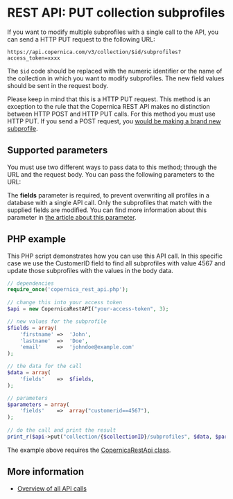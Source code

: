 # REST API: PUT collection subprofiles

If you want to modify multiple subprofiles with a single call to the API, you
can send a HTTP PUT request to the following URL:

`https://api.copernica.com/v3/collection/$id/subprofiles?access_token=xxxx`

The `$id` code should be replaced with the numeric identifier or the name
of the collection in which you want to modify subprofiles. The new field values
should be sent in the request body.

Please keep in mind that this is a HTTP PUT request. This method is an
exception to the rule that the Copernica REST API makes no distinction between
HTTP POST and HTTP PUT calls. For this method you must use HTTP PUT. If you
send a POST request, you [would be making a brand new subprofile](./rest-post-collection-subprofiles.md). 

## Supported parameters

You must use two different ways to pass data to this method; through the URL and
the request body. You can pass the following parameters to the URL:

The **fields** parameter is required, to prevent overwriting all profiles in a
database with a single API call. Only the subprofiles that match with the supplied
fields are modified. You can find more information about this parameter in
[the article about this parameter](./rest-fields-parameter.md).

## PHP example

This PHP script demonstrates how you can use this API call. In this specific 
case we use the CustomerID field to find all subprofiles with value 4567 and update those subprofiles with the values in the body data.

```php
// dependencies
require_once('copernica_rest_api.php');
    
// change this into your access token
$api = new CopernicaRestAPI("your-access-token", 3);

// new values for the subprofile
$fields = array(
    'firstname' =>  'John',
    'lastname'  =>  'Doe',
    'email'     =>  'johndoe@example.com'
);

// the data for the call
$data = array(
    'fields'    =>  $fields,
);

// parameters
$parameters = array(
    'fields'    =>  array("customerid==4567"),
);
    
// do the call and print the result
print_r($api->put("collection/{$collectionID}/subprofiles", $data, $parameters));
```

The example above requires the [CopernicaRestApi class](rest-php).

## More information

* [Overview of all API calls](./rest-api.md)
